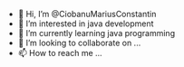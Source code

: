 - 👋 Hi, I’m @CiobanuMariusConstantin
- 👀 I’m interested in java development
- 🌱 I’m currently learning java programming
- 💞️ I’m looking to collaborate on ...
- 📫 How to reach me ...

<!---
CiobanuMariusConstantin/CiobanuMariusConstantin is a ✨ special ✨ repository because its `README.md` (this file) appears on your GitHub profile.
You can click the Preview link to take a look at your changes.
--->
